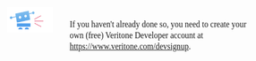 <!-- markdownlint-disable no-inline-html -->
<div style="transform:scaleX(.91);">
<img alt="helpful mini-robot" width="18%" style="float:left;" src="docs/developer/applications/app-tutorial/_media/botty.png">
<div style="font-family:Palatino;
font-size:12.5pt;
padding:1px 0px 0px 130px;
transform:scaleX(.95); transform-origin: top left; "><div class="topruled"><br/></div>
If you haven't already done so, you need to create your own (free) Veritone Developer account at <a href="https://www.veritone.com/devsignup">https://www.veritone.com/devsignup</a>.
<div class="bottomruled"><br/></div>
</div>
</div><br/>
